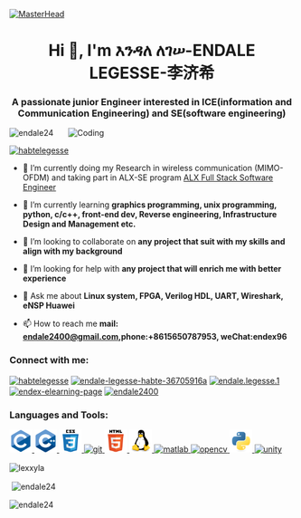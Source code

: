 [![MasterHead](https://media-exp1.licdn.com/dms/image/C5622AQHyOMbyWpQ5Pw/feedshare-shrink_2048_1536/0/1662999674178?e=1665619200&v=beta&t=iBxSSoe4EVr-36WytPXmeomiY3BjgJWVaLscgJ0C3U4)](https://Endale24.io)
<h1 align="center">Hi 👋, I'm እንዳለ ለገሠ-ENDALE LEGESSE-李济希</h1>
<h3 align="center">A passionate junior Engineer interested in ICE(information and Communication Engineering) and SE(software engineering)</h3>
<img align="right" alt="Coding" width="400" src="https://gist.github.com/patevs/b007a0e98fb216438d4cbf559fac4166/raw/88f20c9d749d756be63f22b09f3c4ac570bc5101/programming.gif">

<p align="left"> <img src="https://komarev.com/ghpvc/?username=endale24&label=Profile%20views&color=0e75b6&style=flat" alt="endale24" /> </p>

<p align="left"> <a href="https://twitter.com/habtelegesse" target="blank"><img src="https://img.shields.io/twitter/follow/habtelegesse?logo=twitter&style=for-the-badge" alt="habtelegesse" /></a> </p>

- 🔭 I’m currently doing my Research in wireless communication (MIMO-OFDM) and taking part in ALX-SE program [ALX Full Stack Software Engineer](https://www.alxethiopia.com/programme_post/full-stack-software-engineer/)

- 🌱 I’m currently learning **graphics programming, unix programming, python, c/c++, front-end dev, Reverse engineering, Infrastructure Design and Management etc.**

- 👯 I’m looking to collaborate on **any project that suit with my skills and align with my background**

- 🤝 I’m looking for help with **any project that will enrich me with better experience**

- 💬 Ask me about **Linux system, FPGA, Verilog HDL, UART, Wireshark, eNSP Huawei**

- 📫 How to reach me **mail: endale2400@gmail.com,phone:+8615650787953, weChat:endex96**

<h3 align="left">Connect with me:</h3>
<p align="left">
<a href="https://twitter.com/habtelegesse" target="blank"><img align="center" src="https://raw.githubusercontent.com/rahuldkjain/github-profile-readme-generator/master/src/images/icons/Social/twitter.svg" alt="habtelegesse" height="30" width="40" /></a>
<a href="https://linkedin.com/in/endale-legesse-habte-36705916a" target="blank"><img align="center" src="https://raw.githubusercontent.com/rahuldkjain/github-profile-readme-generator/master/src/images/icons/Social/linked-in-alt.svg" alt="endale-legesse-habte-36705916a" height="30" width="40" /></a>
<a href="https://fb.com/endale.legesse.1" target="blank"><img align="center" src="https://raw.githubusercontent.com/rahuldkjain/github-profile-readme-generator/master/src/images/icons/Social/facebook.svg" alt="endale.legesse.1" height="30" width="40" /></a>
<a href="https://www.youtube.com/c/endex-elearning-page" target="blank"><img align="center" src="https://raw.githubusercontent.com/rahuldkjain/github-profile-readme-generator/master/src/images/icons/Social/youtube.svg" alt="endex-elearning-page" height="30" width="40" /></a>
<a href="https://auth.geeksforgeeks.org/user/endale2400" target="blank"><img align="center" src="https://raw.githubusercontent.com/rahuldkjain/github-profile-readme-generator/master/src/images/icons/Social/geeks-for-geeks.svg" alt="endale2400" height="30" width="40" /></a>
</p>

<h3 align="left">Languages and Tools:</h3>
<p align="left"> <a href="https://www.cprogramming.com/" target="_blank" rel="noreferrer"> <img src="https://raw.githubusercontent.com/devicons/devicon/master/icons/c/c-original.svg" alt="c" width="40" height="40"/> </a> <a href="https://www.w3schools.com/cpp/" target="_blank" rel="noreferrer"> <img src="https://raw.githubusercontent.com/devicons/devicon/master/icons/cplusplus/cplusplus-original.svg" alt="cplusplus" width="40" height="40"/> </a> <a href="https://www.w3schools.com/css/" target="_blank" rel="noreferrer"> <img src="https://raw.githubusercontent.com/devicons/devicon/master/icons/css3/css3-original-wordmark.svg" alt="css3" width="40" height="40"/> </a> <a href="https://git-scm.com/" target="_blank" rel="noreferrer"> <img src="https://www.vectorlogo.zone/logos/git-scm/git-scm-icon.svg" alt="git" width="40" height="40"/> </a> <a href="https://www.w3.org/html/" target="_blank" rel="noreferrer"> <img src="https://raw.githubusercontent.com/devicons/devicon/master/icons/html5/html5-original-wordmark.svg" alt="html5" width="40" height="40"/> </a> <a href="https://www.linux.org/" target="_blank" rel="noreferrer"> <img src="https://raw.githubusercontent.com/devicons/devicon/master/icons/linux/linux-original.svg" alt="linux" width="40" height="40"/> </a> <a href="https://www.mathworks.com/" target="_blank" rel="noreferrer"> <img src="https://upload.wikimedia.org/wikipedia/commons/2/21/Matlab_Logo.png" alt="matlab" width="40" height="40"/> </a> <a href="https://opencv.org/" target="_blank" rel="noreferrer"> <img src="https://www.vectorlogo.zone/logos/opencv/opencv-icon.svg" alt="opencv" width="40" height="40"/> </a> <a href="https://www.python.org" target="_blank" rel="noreferrer"> <img src="https://raw.githubusercontent.com/devicons/devicon/master/icons/python/python-original.svg" alt="python" width="40" height="40"/> </a> <a href="https://unity.com/" target="_blank" rel="noreferrer"> <img src="https://www.vectorlogo.zone/logos/unity3d/unity3d-icon.svg" alt="unity" width="40" height="40"/> </a> </p>

<p><img align="center" src="https://github-readme-stats.vercel.app/api/top-langs?username=lexxyla&show_icons=true&locale=en&layout=compact" alt="lexxyla" /></p>
<p>&nbsp;<img align="center" src="https://github-readme-stats.vercel.app/api?username=endale24&show_icons=true&locale=en" alt="endale24" /></p>

<p><img align="center" src="https://github-readme-streak-stats.herokuapp.com/?user=endale24&" alt="endale24" /></p>
